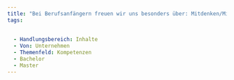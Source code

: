 ```yaml
---
title: "Bei Berufsanfängern freuen wir uns besonders über: Mitdenken/Mitmachen"
tags:
  
  
  - Handlungsbereich: Inhalte
  - Von: Unternehmen
  - Themenfeld: Kompetenzen
  - Bachelor
  - Master
---
```


